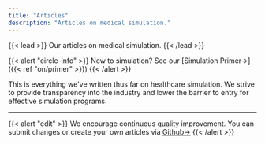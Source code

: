 ```yaml
---
title: "Articles"
description: "Articles on medical simulation."
---
```


{{< lead >}}
Our articles on medical simulation.
{{< /lead >}}

{{< alert "circle-info" >}}
New to simulation? See our [Simulation Primer&rarr;]({{< ref "on/primer" >}})
{{< /alert >}}

This is everything we've written thus far on healthcare simulation. We strive to provide transparency into the industry and lower the barrier to entry for effective simulation programs.

---

{{< alert "edit" >}}
We encourage continuous quality improvement. You can submit changes or create your own articles via [Github&rarr;](https://github.com/simwikiorg/www/content/on)
{{< /alert >}}
